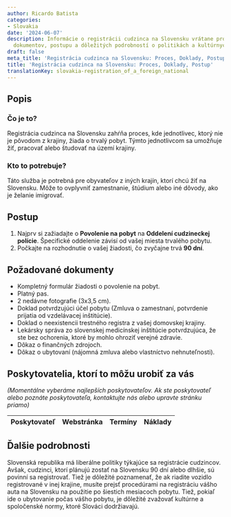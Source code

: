 ```yaml
---
author: Ricardo Batista
categories:
- Slovakia
date: '2024-06-07'
description: Informácie o registrácii cudzinca na Slovensku vrátane procesu, požadovaných
  dokumentov, postupu a dôležitých podrobností o politikách a kultúrnych normách.
draft: false
meta_title: 'Registrácia cudzinca na Slovensku: Proces, Doklady, Postup'
title: 'Registrácia cudzinca na Slovensku: Proces, Doklady, Postup'
translationKey: slovakia-registration_of_a_foreign_national
---
```




## Popis
### Čo je to?
Registrácia cudzinca na Slovensku zahŕňa proces, kde jednotlivec, ktorý nie je pôvodom z krajiny, žiada o trvalý pobyt. Týmto jednotlivcom sa umožňuje žiť, pracovať alebo študovať na území krajiny.

### Kto to potrebuje?
Táto služba je potrebná pre obyvateľov z iných krajín, ktorí chcú žiť na Slovensku. Môže to ovplyvniť zamestnanie, štúdium alebo iné dôvody, ako je želanie imigrovať.

## Postup
1. Najprv si zažiadajte o **Povolenie na pobyt** na **Oddelení cudzineckej polície**. Špecifické oddelenie závisí od vašej miesta trvalého pobytu.
2. Počkajte na rozhodnutie o vašej žiadosti, čo zvyčajne trvá **90 dní**.

## Požadované dokumenty
- Kompletný formulár žiadosti o povolenie na pobyt.
- Platný pas.
- 2 nedávne fotografie (3x3,5 cm).
- Doklad potvrdzujúci účel pobytu (Zmluva o zamestnaní, potvrdenie prijatia od vzdelávacej inštitúcie).
- Doklad o neexistencii trestného registra z vašej domovskej krajiny.
- Lekársky správa zo slovenskej medicínskej inštitúcie potvrdzujúca, že ste bez ochorenia, ktoré by mohlo ohroziť verejné zdravie.
- Dôkaz o finančných zdrojoch.
- Dôkaz o ubytovaní (nájomná zmluva alebo vlastníctvo nehnuteľnosti).

## Poskytovatelia, ktorí to môžu urobiť za vás

_(Momentálne vyberáme najlepších poskytovateľov. Ak ste poskytovateľ alebo poznáte poskytovateľa, kontaktujte nás alebo upravte stránku priamo)_

| Poskytovateľ    |     Webstránka  |     Termíny      |       Náklady    |
| --------------- | --------------- |  :-------------: | :-------------: |

## Ďalšie podrobnosti
Slovenská republika má liberálne politiky týkajúce sa registrácie cudzincov. Avšak, cudzinci, ktorí plánujú zostať na Slovensku 90 dní alebo dlhšie, sú povinní sa registrovať. Tiež je dôležité poznamenať, že ak riadite vozidlo registrované v inej krajine, musíte prejsť procedúrami na registráciu vášho auta na Slovensku na použitie po šiestich mesiacoch pobytu. Tiež, pokiaľ ide o ubytovanie počas vášho pobytu, je dôležité zvažovať kultúrne a spoločenské normy, ktoré Slováci dodržiavajú.